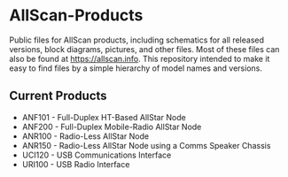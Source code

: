 # AllScan-Products
Public files for AllScan products, including schematics for all released versions, block diagrams, pictures, and other files. Most of these files can also be found at https://allscan.info. This repository intended to make it easy to find files by a simple hierarchy of model names and versions.

## Current Products
* ANF101 - Full-Duplex HT-Based AllStar Node
* ANF200 - Full-Duplex Mobile-Radio AllStar Node
* ANR100 - Radio-Less AllStar Node
* ANR150 - Radio-Less AllStar Node using a Comms Speaker Chassis
* UCI120 - USB Communications Interface
* URI100 - USB Radio Interface
